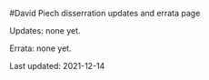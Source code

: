 #David Piech disserration updates and errata page

Updates: none yet.

Errata: none yet.

Last updated: 2021-12-14

